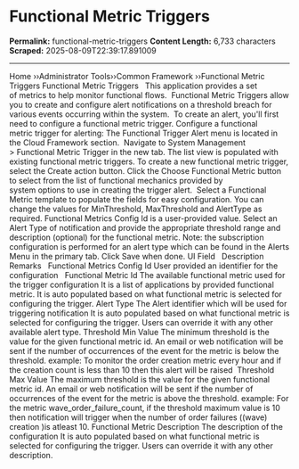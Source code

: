 # Functional Metric Triggers

**Permalink:** functional-metric-triggers
**Content Length:** 6,733 characters
**Scraped:** 2025-08-09T22:39:17.891009

---

Home &rsaquo;&rsaquo;Administrator Tools&rsaquo;&rsaquo;Common Framework ››Functional Metric Triggers Functional Metric Triggers &nbsp; This application provides a set of&nbsp;metrics to help monitor functional flows.&nbsp; Functional Metric Triggers allow you to create and configure&nbsp;alert notifications&nbsp;on a threshold breach for various&nbsp;events occurring within the system.&nbsp; To create an alert, you&#39;ll first need&nbsp;to configure a functional metric trigger. Configure a functional metric&nbsp;trigger for alerting: The Functional Trigger Alert menu is located in the Cloud Framework section.&nbsp; Navigate to System Management &gt;&nbsp;Functional Metric Trigger in the new tab. The list view is populated with existing functional metric triggers. To create a new functional metric trigger, select the Create action button. Click the Choose&nbsp;Functional Metric button to select from&nbsp;the list of functional mechanics provided by system&nbsp;options&nbsp;to use in creating the trigger alert.&nbsp; Select&nbsp;a Functional Metric&nbsp;template to populate the fields for easy configuration. You can change the values for&nbsp;MinThreshold, MaxThreshold and AlertType as required. Functional Metrics Config Id is a user-provided value. Select an Alert Type of notification and provide the appropriate threshold range and description (optional)&nbsp;for the functional metric. Note:&nbsp;the subscription configuration is performed for an alert type which can be found in the Alerts Menu in the primary tab. Click Save when done. UI Field &nbsp; Description &nbsp; Remarks &nbsp; Functional Metrics Config Id User provided an identifier for the configuration &nbsp; Functional Metric Id The available functional metric used for the trigger configuration It is a list of applications by provided functional metric. It is auto populated based on what functional metric is selected for configuring the trigger. Alert Type The Alert identifier which will be used for triggering notification It is auto populated based on what functional metric is selected for configuring the trigger. Users can override it with any other available alert type. Threshold Min Value The minimum threshold is the value for the given functional metric id. An email or web notification will be sent if the number of occurrences of the event for the metric is below the threshold. example: To monitor the order creation metric&nbsp;every hour and if the creation count is less than 10 then this alert will be raised&nbsp; Threshold Max Value The maximum threshold is the value for the given functional metric id. An email or web notification will be sent if the number of occurrences of the event for the metric is above the threshold. example: For the metric wave_order_failure_count, if the threshold maximum value is 10 then notification will trigger when the number of order failures ((wave) creation )is atleast 10. Functional Metric Description The description of the configuration It is auto populated based on what functional metric is selected for configuring the trigger. Users can override it with any other description.